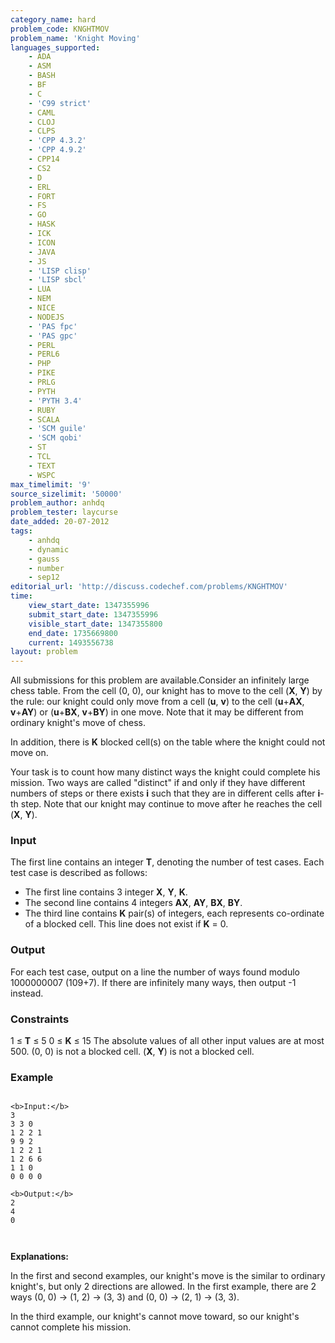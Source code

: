 ```yaml
---
category_name: hard
problem_code: KNGHTMOV
problem_name: 'Knight Moving'
languages_supported:
    - ADA
    - ASM
    - BASH
    - BF
    - C
    - 'C99 strict'
    - CAML
    - CLOJ
    - CLPS
    - 'CPP 4.3.2'
    - 'CPP 4.9.2'
    - CPP14
    - CS2
    - D
    - ERL
    - FORT
    - FS
    - GO
    - HASK
    - ICK
    - ICON
    - JAVA
    - JS
    - 'LISP clisp'
    - 'LISP sbcl'
    - LUA
    - NEM
    - NICE
    - NODEJS
    - 'PAS fpc'
    - 'PAS gpc'
    - PERL
    - PERL6
    - PHP
    - PIKE
    - PRLG
    - PYTH
    - 'PYTH 3.4'
    - RUBY
    - SCALA
    - 'SCM guile'
    - 'SCM qobi'
    - ST
    - TCL
    - TEXT
    - WSPC
max_timelimit: '9'
source_sizelimit: '50000'
problem_author: anhdq
problem_tester: laycurse
date_added: 20-07-2012
tags:
    - anhdq
    - dynamic
    - gauss
    - number
    - sep12
editorial_url: 'http://discuss.codechef.com/problems/KNGHTMOV'
time:
    view_start_date: 1347355996
    submit_start_date: 1347355996
    visible_start_date: 1347355800
    end_date: 1735669800
    current: 1493556738
layout: problem
---
```

All submissions for this problem are available.Consider an infinitely large chess table. From the cell (0, 0), our knight has to move to the cell (**X**, **Y**) by the rule: our knight could only move from a cell (**u**, **v**) to the cell (**u**+**AX**, **v**+**AY**) or (**u**+**BX**, **v**+**BY**) in one move. Note that it may be different from ordinary knight's move of chess.

In addition, there is **K** blocked cell(s) on the table where the knight could not move on.

Your task is to count how many distinct ways the knight could complete his mission. Two ways are called "distinct" if and only if they have different numbers of steps or there exists **i** such that they are in different cells after **i**-th step. Note that our knight may continue to move after he reaches the cell (**X**, **Y**).

### Input

The first line contains an integer **T**, denoting the number of test cases. Each test case is described as follows:

- The first line contains 3 integer **X**, **Y**, **K**.
- The second line contains 4 integers **AX**, **AY**, **BX**, **BY**.
- The third line contains **K** pair(s) of integers, each represents co-ordinate of a blocked cell. This line does not exist if **K** = 0.

### Output

For each test case, output on a line the number of ways found modulo 1000000007 (109+7). If there are infinitely many ways, then output -1 instead.

### Constraints

1 ≤ **T** ≤ 5
0 ≤ **K** ≤ 15
The absolute values of all other input values are at most 500.
(0, 0) is not a blocked cell.
(**X**, **Y**) is not a blocked cell.

### Example

```

<b>Input:</b>
3
3 3 0
1 2 2 1
9 9 2
1 2 2 1
1 2 6 6
1 1 0
0 0 0 0

<b>Output:</b>
2
4
0



```
**Explanations:**

In the first and second examples, our knight's move is the similar to ordinary knight's, but only 2 directions are allowed. In the first example, there are 2 ways (0, 0) -> (1, 2) -> (3, 3) and (0, 0) -> (2, 1) -> (3, 3).

In the third example, our knight's cannot move toward, so our knight's cannot complete his mission.